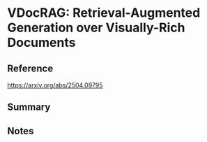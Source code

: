 # VDocRAG: Retrieval-Augmented Generation over Visually-Rich Documents
## Reference

https://arxiv.org/abs/2504.09795

## Summary

## Notes
